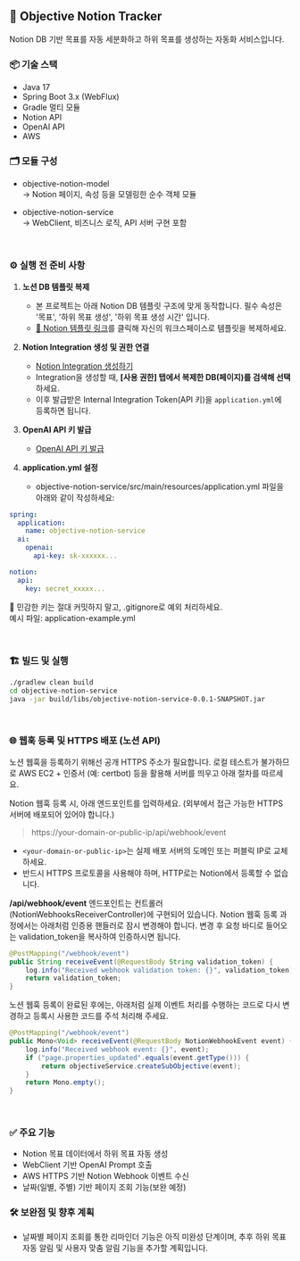 ## 🧠 Objective Notion Tracker
Notion DB 기반 목표를 자동 세분화하고 하위 목표를 생성하는 자동화 서비스입니다.

### 📦 기술 스택
- Java 17
- Spring Boot 3.x (WebFlux)
- Gradle 멀티 모듈
- Notion API
- OpenAI API 
- AWS

### 🗂️ 모듈 구성
- objective-notion-model  
  → Notion 페이지, 속성 등을 모델링한 순수 객체 모듈  

- objective-notion-service  
  → WebClient, 비즈니스 로직, API 서버 구현 포함

<br>

### ⚙️ 실행 전 준비 사항  
1. **노션 DB 템플릿 복제**
   - 본 프로젝트는 아래 Notion DB 템플릿 구조에 맞게 동작합니다. 필수 속성은 '목표', '하위 목표 생성', '하위 목표 생성 시간' 입니다.
   - [🔗 Notion 템플릿 링크](https://hollow-truffle-4cf.notion.site/notion-objective-tracker-19211e3ff10e8011b5ecc0a1c1d39e0f?source=copy_link)를 클릭해 자신의 워크스페이스로 템플릿을 복제하세요.
2. **Notion Integration 생성 및 권한 연결**
    - [Notion Integration 생성하기](https://www.notion.com/my-integrations)
    - Integration을 생성할 때, **[사용 권한] 탭에서 복제한 DB(페이지)를 검색해 선택**하세요.
    - 이후 발급받은 Internal Integration Token(API 키)을 `application.yml`에 등록하면 됩니다.

3. **OpenAI API 키 발급**
   - [OpenAI API 키 발급](https://platform.openai.com/api-keys)
4. **application.yml 설정**  
   - objective-notion-service/src/main/resources/application.yml 파일을 아래와 같이 작성하세요:

```yaml
spring:
  application:
    name: objective-notion-service
  ai:
    openai:
      api-key: sk-xxxxxx...

notion:
  api:
    key: secret_xxxxx...
```
🔐 민감한 키는 절대 커밋하지 말고, .gitignore로 예외 처리하세요.  
예시 파일: application-example.yml

<br>

### 🏗️ 빌드 및 실행
```bash
./gradlew clean build
cd objective-notion-service
java -jar build/libs/objective-notion-service-0.0.1-SNAPSHOT.jar
```

<br>

### 🌐 웹훅 등록 및 HTTPS 배포 (노션 API)
노션 웹훅을 등록하기 위해선 공개 HTTPS 주소가 필요합니다.
로컬 테스트가 불가하므로 AWS EC2 + 인증서 (예: certbot) 등을 활용해 서버를 띄우고 아래 절차를 따르세요.

Notion 웹훅 등록 시, 아래 엔드포인트를 입력하세요. (외부에서 접근 가능한 HTTPS 서버에 배포되어 있어야 합니다.)
  
> https://your-domain-or-public-ip/api/webhook/event
- `<your-domain-or-public-ip>`는 실제 배포 서버의 도메인 또는 퍼블릭 IP로 교체하세요.
- 반드시 HTTPS 프로토콜을 사용해야 하며, HTTP로는 Notion에서 등록할 수 없습니다.


**/api/webhook/event** 엔드포인트는 컨트롤러(NotionWebhooksReceiverController)에 구현되어 있습니다.
Notion 웹훅 등록 과정에서는 아래처럼 인증용 핸들러로 잠시 변경해야 합니다. 변경 후 요청 바디로 들어오는 validation_token을 복사하여 인증하시면 됩니다.
```java
@PostMapping("/webhook/event")
public String receiveEvent(@RequestBody String validation_token) {
    log.info("Received webhook validation token: {}", validation_token);
    return validation_token;
}
```

노션 웹훅 등록이 완료된 후에는, 아래처럼 실제 이벤트 처리를 수행하는 코드로 다시 변경하고 등록시 사용한 코드를 주석 처리해 주세요.
```java
@PostMapping("/webhook/event")
public Mono<Void> receiveEvent(@RequestBody NotionWebhookEvent event) {
    log.info("Received webhook event: {}", event);
    if ("page.properties_updated".equals(event.getType())) {
        return objectiveService.createSubObjective(event);
    }
    return Mono.empty();
}
```

<br>

### ✅ 주요 기능
- Notion 목표 데이터에서 하위 목표 자동 생성 
- WebClient 기반 OpenAI Prompt 호출 
- AWS HTTPS 기반 Notion Webhook 이벤트 수신
- 날짜(일별, 주별) 기반 페이지 조회 기능(보완 예정)

### 🛠️ 보완점 및 향후 계획
- 날짜별 페이지 조회를 통한 리마인더 기능은 아직 미완성 단계이며, 추후 하위 목표 자동 알림 및 사용자 맞춤 알림 기능을 추가할 계획입니다.
